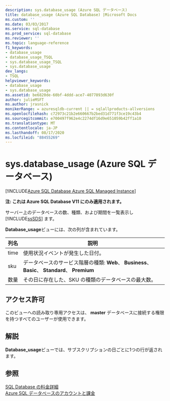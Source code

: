 ```yaml
---
description: sys.database_usage (Azure SQL データベース)
title: database_usage (Azure SQL Database) |Microsoft Docs
ms.custom: ''
ms.date: 03/03/2017
ms.service: sql-database
ms.prod_service: sql-database
ms.reviewer: ''
ms.topic: language-reference
f1_keywords:
- database_usage
- database_usage_TSQL
- sys.database_usage_TSQL
- sys.database_usage
dev_langs:
- TSQL
helpviewer_keywords:
- database_usage
- sys.database_usage
ms.assetid: be6820de-60bf-4ddd-ace7-4077893d630f
author: julieMSFT
ms.author: jrasnick
monikerRange: = azuresqldb-current || = sqlallproducts-allversions
ms.openlocfilehash: c72973c21b2e660667b2bed31d771f3ce19c43b4
ms.sourcegitcommit: e700497f962e4c2274df16d9e651059b42ff1a10
ms.translationtype: MT
ms.contentlocale: ja-JP
ms.lasthandoff: 08/17/2020
ms.locfileid: "88455269"
---
```

# <a name="sysdatabase_usage-azure-sql-database"></a>sys.database_usage (Azure SQL データベース)
[!INCLUDE[Azure SQL Database Azure SQL Managed Instance](../../includes/applies-to-version/asdb-asdbmi.md)]

  **注: これは Azure SQL Database V11 にのみ適用されます。**  
  
 サーバー上のデータベースの数、種類、および期間を一覧表示し [!INCLUDE[ssSDS](../../includes/sssds-md.md)] ます。  
  
 **Database_usage**ビューには、次の列が含まれています。  
  
|列名|説明|  
|-----------------|-----------------|  
|time|使用状況イベントが発生した日付。|  
|sku|データベースのサービス階層の種類: **Web**、 **Business**、 **Basic**、 **Standard**、 **Premium**|  
|数量|その日に存在した、SKU の種類のデータベースの最大数。|  
  
## <a name="permissions"></a>アクセス許可  
 このビューへの読み取り専用アクセスは、 **master** データベースに接続する権限を持つすべてのユーザーが使用できます。  
  
## <a name="remarks"></a>解説  
 **Database_usage**ビューでは、サブスクリプションの日ごとに1つの行が返されます。  
  
## <a name="see-also"></a>参照  
 [SQL Database の料金詳細](https://go.microsoft.com/fwlink/?LinkID=394978)   
 [Azure SQL データベースのアカウントと課金](https://msdn.microsoft.com/library/windowsazure/ee621788.aspx)  
  
  
